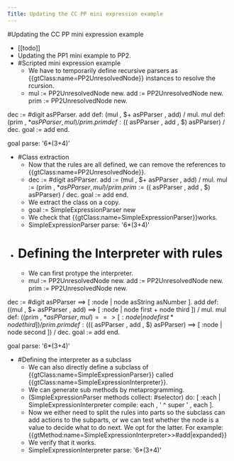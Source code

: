---Title: Updating the CC PP mini expression example---#Updating the CC PP mini expression example- [[todo]]- Updating the PP1 mini example to PP2.- #Scripted mini expression example    - We have to temporarily define recursive parsers as {{gtClass:name=PP2UnresolvedNode}} instances to resolve the rcursion.    - mul := PP2UnresolvedNode new.add := PP2UnresolvedNode new.prim := PP2UnresolvedNode new.dec := #digit asPParser.add def: (mul , $+ asPParser , add) / mul.mul def: (prim , $* asPParser , mul) / prim.prim def: ($( asPParser , add , $) asPParser) / dec.goal := add end.goal parse: '6*(3+4)'- #Class extraction    - Now that the rules are all defined, we can remove the references to {{gtClass:name=PP2UnresolvedNode}}.    - dec := #digit asPParser.add := (mul , $+ asPParser , add) / mul.mul := (prim , $* asPParser , mul) / prim.prim := ($( asPParser , add , $) asPParser) / dec.goal := add end.    - We extract the class on a copy.    - goal := SimpleExpressionParser new    - We check that {{gtClass:name=SimpleExpressionParser}}works.    - SimpleExpressionParser parse: '6*(3+4)'- # Defining the Interpreter with rules    - We can first protype the interpreter.    - mul := PP2UnresolvedNode new.add := PP2UnresolvedNode new.prim := PP2UnresolvedNode new.dec := #digit asPParser ==> [ :node | node asString asNumber ].add def: 	((mul , $+ asPParser , add)		==> [ :node | node first + node third ])	/ mul.mul def: 	((prim , $* asPParser , mul) 		==> [ :node | node first * node third ]) 	/ prim.prim def: 	(($( asPParser , add , $) asPParser) 		==> [ :node | node second ]) 	/ dec.goal := add end.goal parse: '6*(3+4)'- #Defining the interpreter as a subclass    - We can also directly define a subclass of {{gtClass:name=SimpleExpressionParser}} called {{gtClass:name=SimpleExpressionInterpreter}}.    - We can generate sub methods by metaprogramming.    - (SimpleExpressionParser methods collect: #selector)	do: [ :each | SimpleExpressionInterpreter compile: each , ' ^ super ' , each ].    - Now we either need to split the rules into parts so the subclass can add actions to the subparts, or we can test whether the node is a value to decide what to do next. We opt for the latter. For example: {{gtMethod:name=SimpleExpressionInterpreter>>#add|expanded}}    - We verify that it works.    - SimpleExpressionInterpreter parse: '6*(3+4)'